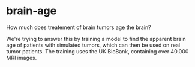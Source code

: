 # brain-age

How much does treatement of brain tumors age the brain? 

We're trying to answer this by training a model to find the apparent brain age of patients with simulated tumors, which can then be used on real tumor patients. 
The training uses the UK BioBank, containing over 40.000 MRI images. 

